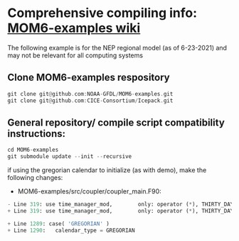 # Comprehensive compiling info: [MOM6-examples wiki](https://github.com/NOAA-GFDL/MOM6-examples/wiki/Getting-started#compiling-the-models)

The following example is for the NEP regional model (as of 6-23-2021) and may not be relevant for all computing systems

## Clone MOM6-examples respository

```rust
git clone git@github.com:NOAA-GFDL/MOM6-examples.git
git clone git@github.com:CICE-Consortium/Icepack.git
```

## General repository/ compile script compatibility instructions:

```rust
cd MOM6-examples
git submodule update --init --recursive
```
if using the gregorian calendar to initialize (as with demo), make the following changes:
	
- MOM6-examples/src/coupler/coupler_main.F90:
```python
- Line 319: use time_manager_mod,        only: operator (*), THIRTY_DAY_MONTHS, JULIAN
+ Line 319: use time_manager_mod,        only: operator (*), THIRTY_DAY_MONTHS, JULIAN, GREGORIAN

+ Line 1289: case( 'GREGORIAN' )
+ Line 1290:   calendar_type = GREGORIAN
```
